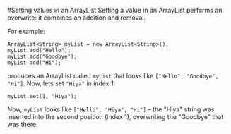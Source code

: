 #Setting values in an ArrayList
Setting a value in an ArrayList performs an overwrite: it combines an addition and removal.

For example:

    ArrayList<String> myList = new ArrayList<String>();
    myList.add("Hello");
    myList.add("Goodbye");
    myList.add("Hi");

produces an ArrayList called `myList` that looks like `["Hello", "Goodbye", "Hi"]`. Now, lets set `"Hiya"` in index 1:

    myList.set(1, "Hiya");

Now, `myList` looks like `["Hello", "Hiya", "Hi"]` – the "Hiya" string was inserted into the second position (index 1), overwriting the "Goodbye" that was there.